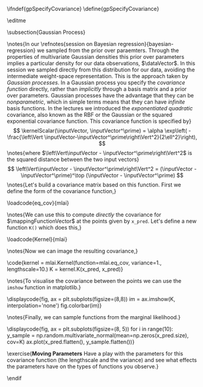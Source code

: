 \ifndef{gpSpecifyCovariance}
\define{gpSpecifyCovariance}

\editme

\subsection{Gaussian Process}

\notes{In our \refnotes{session on Bayesian regression}{bayesian-regression} we sampled from the prior over paraemters. Through the properties of multivariate Gaussian densities this prior over parameters implies a particular density for our data observations, $\dataVector$. In this session we sampled directly from this distribution for our data, avoiding the intermediate weight-space representation. This is the approach taken by *Gaussian processes*. In a Gaussian process you specify the *covariance function* directly, rather than *implicitly* through a basis matrix and a prior over parameters. Gaussian processes have the advantage that they can be *nonparametric*, which in simple terms means that they can have *infinite* basis functions. In the lectures we introduced the *exponentiated quadratic* covariance, also known as the RBF or the Gaussian or the squared exponential covariance function. This covariance function is specified by}
$$
\kernelScalar(\inputVector, \inputVector^\prime) = \alpha \exp\left( -\frac{\left\Vert \inputVector-\inputVector^\prime\right\Vert^2}{2\ell^2}\right),
$$
\notes{where $\left\Vert\inputVector - \inputVector^\prime\right\Vert^2$ is the squared distance between the two input vectors}
$$
\left\Vert\inputVector - \inputVector^\prime\right\Vert^2 = (\inputVector - \inputVector^\prime)^\top (\inputVector - \inputVector^\prime) 
$$
\notes{Let's build a covariance matrix based on this function. First we define the form of the covariance function,}

\loadcode{eq_cov}{mlai}

\notes{We can use this to compute *directly* the covariance for $\mappingFunctionVector$ at the points given by `x_pred`. Let's define a new function `K()` which does this,}

\loadcode{Kernel}{mlai}

\notes{Now we can image the resulting covariance,}

\code{kernel = mlai.Kernel(function=mlai.eq_cov, variance=1., lengthscale=10.)
K = kernel.K(x_pred, x_pred)}

\notes{To visualise the covariance between the points we can use the `imshow` function in matplotlib.}

\displaycode{fig, ax = plt.subplots(figsize=(8,8))
im = ax.imshow(K, interpolation='none')
fig.colorbar(im)}

\notes{Finally, we can sample functions from the marginal likelihood.}

\displaycode{fig, ax = plt.subplots(figsize=(8, 5))
for i in range(10):
    y_sample = np.random.multivariate_normal(mean=np.zeros(x_pred.size), cov=K)
    ax.plot(x_pred.flatten(), y_sample.flatten())}

\exercise{**Moving Parameters** Have a play with the parameters for this
covariance function (the lengthscale and the variance) and see what effects the
parameters have on the types of functions you observe.}


\endif
